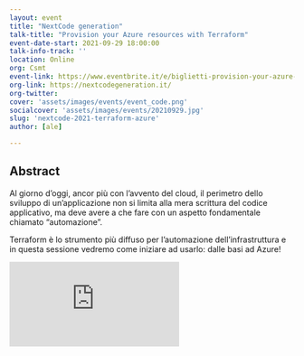 ```yaml
---
layout: event
title: "NextCode generation"
talk-title: "Provision your Azure resources with Terraform"
event-date-start: 2021-09-29 18:00:00
talk-info-track: ''
location: Online
org: Csmt
event-link: https://www.eventbrite.it/e/biglietti-provision-your-azure-resources-with-terraform-online-164950741107
org-link: https://nextcodegeneration.it/
org-twitter: 
cover: 'assets/images/events/event_code.png'
socialcover: 'assets/images/events/20210929.jpg'
slug: 'nextcode-2021-terraform-azure'
author: [ale]

---
```

## Abstract
Al giorno d’oggi, ancor più con l’avvento del cloud, il perimetro dello sviluppo di un’applicazione non si limita alla mera scrittura del codice applicativo, ma deve avere a che fare con un aspetto fondamentale chiamato “automazione”.

Terraform è lo strumento più diffuso per l’automazione dell’infrastruttura e in questa sessione vedremo come iniziare ad usarlo: dalle basi ad Azure!


<div class="video">
<div class="responsive-iframe-container-16">
<iframe class="responsive-iframe" src="https://www.youtube.com/embed/xKd5ImShlro" frameborder="0" allow="accelerometer; autoplay; clipboard-write; encrypted-media; gyroscope; picture-in-picture" allowfullscreen></iframe>
</div>
</div>


